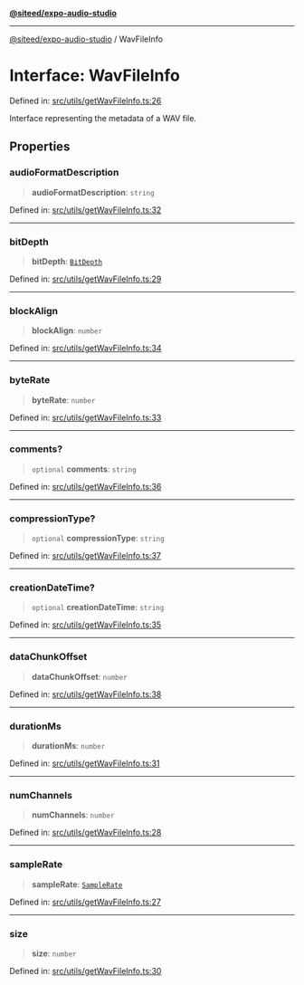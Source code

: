 [**@siteed/expo-audio-studio**](../README.md)

***

[@siteed/expo-audio-studio](../README.md) / WavFileInfo

# Interface: WavFileInfo

Defined in: [src/utils/getWavFileInfo.ts:26](https://github.com/deeeed/expo-audio-stream/blob/9ccce858174254387aac44d30853c908707d8254/packages/expo-audio-studio/src/utils/getWavFileInfo.ts#L26)

Interface representing the metadata of a WAV file.

## Properties

### audioFormatDescription

> **audioFormatDescription**: `string`

Defined in: [src/utils/getWavFileInfo.ts:32](https://github.com/deeeed/expo-audio-stream/blob/9ccce858174254387aac44d30853c908707d8254/packages/expo-audio-studio/src/utils/getWavFileInfo.ts#L32)

***

### bitDepth

> **bitDepth**: [`BitDepth`](../type-aliases/BitDepth.md)

Defined in: [src/utils/getWavFileInfo.ts:29](https://github.com/deeeed/expo-audio-stream/blob/9ccce858174254387aac44d30853c908707d8254/packages/expo-audio-studio/src/utils/getWavFileInfo.ts#L29)

***

### blockAlign

> **blockAlign**: `number`

Defined in: [src/utils/getWavFileInfo.ts:34](https://github.com/deeeed/expo-audio-stream/blob/9ccce858174254387aac44d30853c908707d8254/packages/expo-audio-studio/src/utils/getWavFileInfo.ts#L34)

***

### byteRate

> **byteRate**: `number`

Defined in: [src/utils/getWavFileInfo.ts:33](https://github.com/deeeed/expo-audio-stream/blob/9ccce858174254387aac44d30853c908707d8254/packages/expo-audio-studio/src/utils/getWavFileInfo.ts#L33)

***

### comments?

> `optional` **comments**: `string`

Defined in: [src/utils/getWavFileInfo.ts:36](https://github.com/deeeed/expo-audio-stream/blob/9ccce858174254387aac44d30853c908707d8254/packages/expo-audio-studio/src/utils/getWavFileInfo.ts#L36)

***

### compressionType?

> `optional` **compressionType**: `string`

Defined in: [src/utils/getWavFileInfo.ts:37](https://github.com/deeeed/expo-audio-stream/blob/9ccce858174254387aac44d30853c908707d8254/packages/expo-audio-studio/src/utils/getWavFileInfo.ts#L37)

***

### creationDateTime?

> `optional` **creationDateTime**: `string`

Defined in: [src/utils/getWavFileInfo.ts:35](https://github.com/deeeed/expo-audio-stream/blob/9ccce858174254387aac44d30853c908707d8254/packages/expo-audio-studio/src/utils/getWavFileInfo.ts#L35)

***

### dataChunkOffset

> **dataChunkOffset**: `number`

Defined in: [src/utils/getWavFileInfo.ts:38](https://github.com/deeeed/expo-audio-stream/blob/9ccce858174254387aac44d30853c908707d8254/packages/expo-audio-studio/src/utils/getWavFileInfo.ts#L38)

***

### durationMs

> **durationMs**: `number`

Defined in: [src/utils/getWavFileInfo.ts:31](https://github.com/deeeed/expo-audio-stream/blob/9ccce858174254387aac44d30853c908707d8254/packages/expo-audio-studio/src/utils/getWavFileInfo.ts#L31)

***

### numChannels

> **numChannels**: `number`

Defined in: [src/utils/getWavFileInfo.ts:28](https://github.com/deeeed/expo-audio-stream/blob/9ccce858174254387aac44d30853c908707d8254/packages/expo-audio-studio/src/utils/getWavFileInfo.ts#L28)

***

### sampleRate

> **sampleRate**: [`SampleRate`](../type-aliases/SampleRate.md)

Defined in: [src/utils/getWavFileInfo.ts:27](https://github.com/deeeed/expo-audio-stream/blob/9ccce858174254387aac44d30853c908707d8254/packages/expo-audio-studio/src/utils/getWavFileInfo.ts#L27)

***

### size

> **size**: `number`

Defined in: [src/utils/getWavFileInfo.ts:30](https://github.com/deeeed/expo-audio-stream/blob/9ccce858174254387aac44d30853c908707d8254/packages/expo-audio-studio/src/utils/getWavFileInfo.ts#L30)
